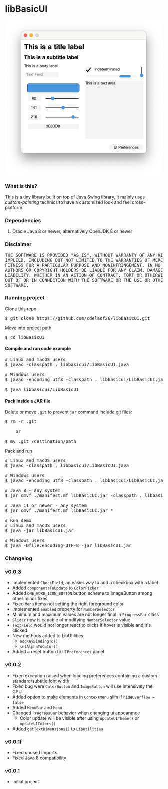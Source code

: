 # libBasicUI

![Demo](https://github.com/cdelaof26/libBasicUI/blob/main/images/Concept.png?raw=true)

### What is this?

This is a tiny library built on top of Java Swing library, it mainly uses _custom-painting_
technics to have a customized look and feel cross-platform. 

### Dependencies 

1. Oracle Java 8 or newer, alternatively OpenJDK 8 or newer

### Disclaimer

<pre>
THE SOFTWARE IS PROVIDED "AS IS", WITHOUT WARRANTY OF ANY KIND, EXPRESS OR
IMPLIED, INCLUDING BUT NOT LIMITED TO THE WARRANTIES OF MERCHANTABILITY,
FITNESS FOR A PARTICULAR PURPOSE AND NONINFRINGEMENT. IN NO EVENT SHALL THE
AUTHORS OR COPYRIGHT HOLDERS BE LIABLE FOR ANY CLAIM, DAMAGES OR OTHER
LIABILITY, WHETHER IN AN ACTION OF CONTRACT, TORT OR OTHERWISE, ARISING FROM,
OUT OF OR IN CONNECTION WITH THE SOFTWARE OR THE USE OR OTHER DEALINGS IN THE
SOFTWARE.
</pre>

### Running project

Clone this repo

<pre>
$ git clone https://github.com/cdelaof26/libBasicUI.git
</pre>

Move into project path

<pre>
$ cd libBasicUI
</pre>

#### Compile and run code example

<pre>
# Linux and macOS users
$ javac -classpath . libbasicui/LibBasicUI.java

# Windows users
$ javac -encoding utf8 -classpath . libbasicui/LibBasicUI.java

$ java libbasicui/LibBasicUI
</pre>

#### Pack inside a JAR file

Delete or move `.git` to prevent `jar` command include git files:

<pre>
$ rm -r .git

    or

$ mv .git /destination/path
</pre>

Pack and run
<pre>
# Linux and macOS users
$ javac -classpath . libbasicui/LibBasicUI.java

# Windows users
$ javac -encoding utf8 -classpath . libbasicui/LibBasicUI.java

# Java 8 - any system
$ jar cmvf ./manifest.mf libBasicUI.jar -classpath . libbasicui/LibBasicUI

# Java 11 or newer - any system
$ jar cmvf ./manifest.mf libBasicUI.jar *

# Run demo
# Linux and macOS users
$ java -jar libBasicUI.jar

# Windows users
$ java -Dfile.encoding=UTF-8 -jar libBasicUI.jar
</pre>


### Changelog

### v0.0.3
- Implemented `CheckField`, an easier way to add a checkbox with a label
- Added `componentsToUpdate` to `ColorPicker`
- Added `ONE_WORD_ICON_BUTTON` button scheme to ImageButton among other minor fixes
- Fixed `Menu` items not setting the right foreground color
- Implemented `enabled` property for `NumberSelector`
- Minimum and maximum values are not longer final in `ProgressBar` class
- `Slider` now is capable of modifying `NumberSelector` value
- `TextField` would not longer react to clicks if hover is visible and it's clicked
- New methods added to LibUtilities 
  - `addKeyBindingTo()`
  - `setAlphaToColor()`
- Added a reset button to `UIPreferences` panel

### v0.0.2
- Fixed exception raised when loading preferences containing a custom 
  standard/subtitle font width
- Fixed bug were `ColorButton` and `ImageButton` will use intensively the CPU
- Added option to make elements in `ContextMenu` slim if `hideOverflow = false`
- Added `MenuBar` and `Menu` 
- Changed `ProgressBar` behavior when changing ui appearance
  - Color update will be visible after using `updateUITheme()` or `updateUIColors()`
- Added `getTextDimensions()` to `LibUtilities`

### v0.0.1f
- Fixed unused imports
- Fixed Java 8 compatibility

### v0.0.1
- Initial project
